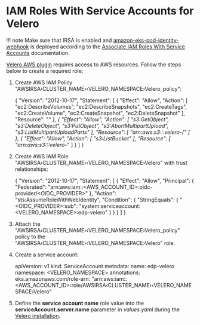 # IAM Roles With Service Accounts for Velero

!!! note
    Make sure that IRSA is enabled and [amazon-eks-pod-identity-webhook](https://github.com/aws/amazon-eks-pod-identity-webhook/tree/master) is deployed according to the [Associate IAM Roles With Service Accounts](./enable-irsa.md) documentation.

[Velero AWS plugin](https://github.com/vmware-tanzu/velero-plugin-for-aws) requires access to AWS resources. Follow the steps below to create a required role:

1. Create AWS IAM Policy "AWSIRSA&#8249;CLUSTER_NAME&#8250;&#8249;VELERO_NAMESPACE&#8250;Velero_policy":


      {
          "Version": "2012-10-17",
          "Statement": [
              {
                  "Effect": "Allow",
                  "Action": [
                      "ec2:DescribeVolumes",
                      "ec2:DescribeSnapshots",
                      "ec2:CreateTags",
                      "ec2:CreateVolume",
                      "ec2:CreateSnapshot",
                      "ec2:DeleteSnapshot"
                  ],
                  "Resource": "*"
              },
              {
                  "Effect": "Allow",
                  "Action": [
                      "s3:GetObject",
                      "s3:DeleteObject",
                      "s3:PutObject",
                      "s3:AbortMultipartUpload",
                      "s3:ListMultipartUploadParts"
                  ],
                  "Resource": [
                      "arn:aws:s3:::velero-*/*"
                  ]
              },
              {
                  "Effect": "Allow",
                  "Action": [
                      "s3:ListBucket"
                  ],
                  "Resource": [
                      "arn:aws:s3:::velero-*"
                  ]
              }
          ]
      }

2. Create AWS IAM Role "AWSIRSA&#8249;CLUSTER_NAME&#8250;&#8249;VELERO_NAMESPACE&#8250;Velero" with trust relationships:


      {
        "Version": "2012-10-17",
        "Statement": [
          {
            "Effect": "Allow",
            "Principal": {
              "Federated": "arn:aws:iam::<AWS_ACCOUNT_ID>:oidc-provider/<OIDC_PROVIDER>"
            },
            "Action": "sts:AssumeRoleWithWebIdentity",
            "Condition": {
              "StringEquals": {
                "<OIDC_PROVIDER>:sub": "system:serviceaccount:<VELERO_NAMESPACE>:edp-velero"
             }
           }
         }
       ]
      }


3. Attach the "AWSIRSA&#8249;CLUSTER_NAME&#8250;&#8249;VELERO_NAMESPACE&#8250;Velero_policy" policy to the "AWSIRSA&#8249;CLUSTER_NAME&#8250;&#8249;VELERO_NAMESPACE&#8250;Velero" role.

4. Create a service account:


      apiVersion: v1
      kind: ServiceAccount
      metadata:
        name: edp-velero
        namespace: <VELERO_NAMESPACE>
        annotations:
          eks.amazonaws.com/role-arn: "arn:aws:iam::<AWS_ACCOUNT_ID>:role/AWSIRSA‹CLUSTER_NAME›‹VELERO_NAMESPACE›Velero"

5. Define the **service account name** role value into the **serviceAccount.server.name** parameter in *values.yaml* during the [Velero installation](./install-velero.md#installation).
